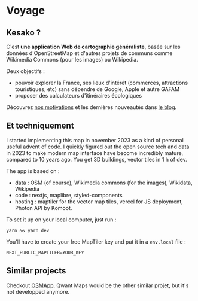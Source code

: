 # Voyage

## Kesako ? 

C'est **une application Web de cartographie généraliste**, basée sur les données d'OpenStreetMap et d'autres projets de communs comme Wikimedia Commons (pour les images) ou Wikipedia. 

Deux objectifs : 
- pouvoir explorer la France, ses lieux d'intérêt (commerces, attractions touristiques, etc) sans dépendre de Google, Apple et autre GAFAM
- proposer des calculateurs d'itinéraires écologiques

Découvrez [nos motivations](https://futur.eco/blog/un-beau-voyage) et les dernières nouveautés dans [le blog](https://futur.eco/blog).

## Et techniquement

I started implementing this map in november 2023 as a kind of personal useful advent of code. I quickly figured out the open source tech and data in 2023 to make modern map interface have become incredibly mature, compared to 10 years ago. You get 3D buildings, vector tiles in 1 h of dev. 

The app is based on : 
- data : OSM (of course), Wikimedia commons (for the images), Wikidata, Wikipedia
- code : nextjs, maplibre, styled-components
- hosting : maptiler for the vector map tiles, vercel for JS deployment, Photon API by Komoot.

To set it up on your local computer, just run :

```
yarn && yarn dev
```

You'll have to create your free MapTiler key and put it in a `env.local` file : 

```
NEXT_PUBLIC_MAPTILER=YOUR_KEY
```
## Similar projects 

Checkout [OSMApp](https://github.com/zbycz/osmapp/issues/217). Qwant Maps would be the other similar projet, but it's not developped anymore. 

